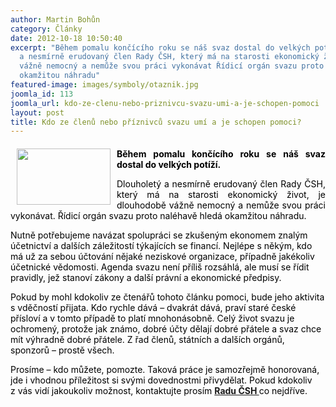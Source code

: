 ```yaml
---
author: Martin Bohůn
category: Články
date: 2012-10-18 10:50:40
excerpt: "Během pomalu končícího roku se náš svaz dostal do velkých potíží \nDlouholetý
  a nesmírně erudovaný člen Rady ČSH, který má na starosti ekonomický život, je dlouhodobě
  vážně nemocný a nemůže svou práci vykonávat Řídicí orgán svazu proto naléhavě hledá
  okamžitou náhradu"
featured-image: images/symboly/otaznik.jpg
joomla_id: 113
joomla_url: kdo-ze-clenu-nebo-priznivcu-svazu-umi-a-je-schopen-pomoci
layout: post
title: Kdo ze členů nebo příznivců svazu umí a je schopen pomoci?
---
```


<h4 style="margin-bottom: 0cm; text-align: justify;">
 <img border="0" height="90" src="{{ site.baseurl }}/images/symboly/otaznik.jpg" style="float: left; margin: 0px 10px;" width="150"/>
 <span style="color: #000000;">
  Během pomalu končícího roku se náš svaz dostal do velkých potíží.
 </span>
</h4>
<p style="margin-bottom: 0cm; text-align: justify;">
 <span style="color: #000000;">
  Dlouholetý a nesmírně erudovaný člen Rady ČSH, který má na starosti ekonomický život, je dlouhodobě vážně nemocný a nemůže svou práci vykonávat. Řídicí orgán svazu proto naléhavě hledá okamžitou náhradu.
 </span>
</p>
<p style="margin-bottom: 0cm;">
 <span style="color: #000000;">
  Nutně potřebujeme navázat spolupráci se zkušeným ekonomem znalým účetnictví a dalších záležitostí týkajících se financí. Nejlépe s někým, kdo má už za sebou účtování nějaké neziskové organizace, případně jakékoliv účetnické vědomosti. Agenda svazu není příliš rozsáhlá, ale musí se řídit pravidly, jež stanoví zákony a další právní a ekonomické předpisy.
 </span>
</p>
<p style="margin-bottom: 0cm;">
 <span style="color: #000000;">
  Pokud by mohl kdokoliv ze čtenářů tohoto článku pomoci, bude jeho aktivita s vděčností přijata. Kdo rychle dává – dvakrát dává, praví staré české přísloví a v tomto případě to platí mnohonásobně. Celý život svazu je ochromený, protože jak známo, dobré účty dělají dobré přátele a svaz chce mít výhradně dobré přátele. Z řad členů, státních a dalších orgánů, sponzorů – prostě všech.
 </span>
</p>
<p style="margin-bottom: 0cm;">
 <span style="color: #000000;">
  Prosíme – kdo můžete, pomozte. Taková práce je samozřejmě honorovaná, jde i vhodnou příležitost si svými dovednostmi přivydělat. Pokud kdokoliv z vás vidí jakoukoliv možnost, kontaktujte prosím
  <strong>
   <a href="index.php/cs/accordion-a/rada-csh" target="_blank" title="Rada ČSH">
    Radu ČSH
   </a>
  </strong>
  co nejdříve.
 </span>
</p>